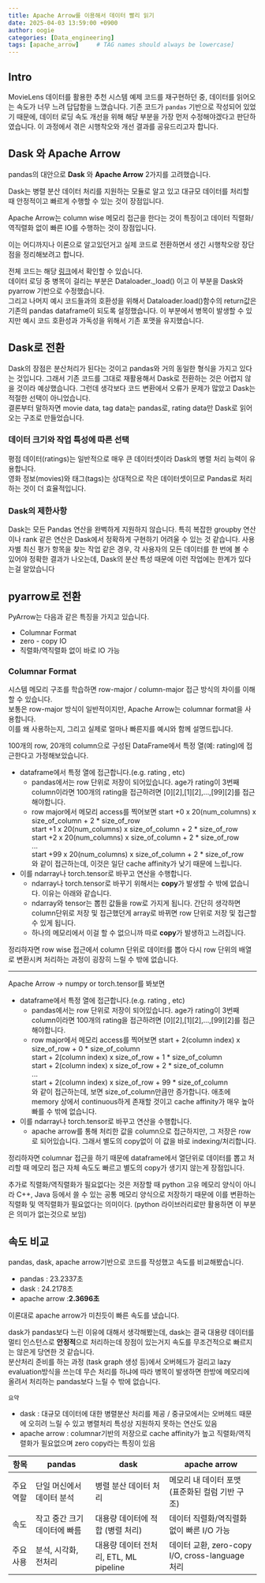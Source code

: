 ```yaml
---
title: Apache Arrow를 이용해서 데이터 빨리 읽기
date: 2025-04-03 13:59:00 +0900
author: oogie
categories: [Data_engineering]
tags: [apache_arrow]     # TAG names should always be lowercase]
---
```


## Intro
MovieLens 데이터를 활용한 추천 시스템 예제 코드를 재구현하던 중, 데이터를 읽어오는 속도가 너무 느려 답답함을 느꼈습니다.
기존 코드가 `pandas` 기반으로 작성되어 있었기 때문에, 데이터 로딩 속도 개선을 위해 해당 부분을 가장 먼저 수정해야겠다고 판단하였습니다.
이 과정에서 겪은 시행착오와 개선 결과를 공유드리고자 합니다.


## Dask 와 Apache Arrow
pandas의 대안으로 **Dask** 와 **Apache Arrow** 2가지를 고려했습니다.
  
Dask는 병렬 분산 데이터 처리를 지원하는 모듈로 알고 있고 대규모 데이터를 처리할 때 안정적이고 빠르게 수행할 수 있는 것이 장점입니다.
  
Apache Arrow는 column wise 메모리 접근을 한다는 것이 특징이고 데이터 직렬화/역직렬화 없이 빠른 IO를 수행하는 것이 장점입니다.

이는 어디까지나 이론으로 알고있던거고 실제 코드로 전환하면서 생긴 시행착오랑 장단점을 정리해보려고 합니다.   

전체 코드는 해당 [링크](https://github.com/SangwookBaek/RecommenderSytems_Introduction/blob/main/utils/data_loader.py)에서 확인할 수 있습니다.  
데이터 로딩 중 병목이 걸리는 부분은 Dataloader._load() 이고 이 부분을 Dask와 pyarrow 기반으로 수정했습니다.   
그리고 나머지 예시 코드들과의 호환성을 위해서 Dataloader.load()함수의 return값은 기존의 pandas dataframe이 되도록 설정했습니다. 이 부분에서 병목이 발생할 수 있지만 예시 코드 호환성과 가독성을 위해서 기존 포맷을 유지했습니다.


## Dask로 전환
Dask의 장점은 분산처리가 된다는 것이고 pandas와 거의 동일한 형식을 가지고 있다는 것입니다. 그래서 기존 코드를 그대로 재활용해서 Dask로 전환하는 것은 어렵지 않을 것이라 예상했습니다. 그런데 생각보다 코드 변환에서 오류가 문제가 많았고 Dask는 적절한 선택이 아니었습니다.    
결론부터 말하자면 movie data, tag data는 pandas로, rating data만 Dask로 읽어오는 구조로 만들었습니다.

### 데이터 크기와 작업 특성에 따른 선택

평점 데이터(ratings)는 일반적으로 매우 큰 데이터셋이라 Dask의 병렬 처리 능력이 유용합니다.  
영화 정보(movies)와 태그(tags)는 상대적으로 작은 데이터셋이므로 Pandas로 처리하는 것이 더 효율적입니다.


### Dask의 제한사항

Dask는 모든 Pandas 연산을 완벽하게 지원하지 않습니다. 특히 복잡한 groupby 연산이나 rank 같은 연산은 Dask에서 정확하게 구현하기 어려울 수 있는 것 같습니다.
사용자별 최신 평가 항목을 찾는 작업 같은 경우, 각 사용자의 모든 데이터를 한 번에 볼 수 있어야 정확한 결과가 나오는데, Dask의 분산 특성 때문에 이런 작업에는 한계가 있다는걸 알았습니다



## pyarrow로 전환
PyArrow는 다음과 같은 특징을 가지고 있습니다.
- Columnar Format
- zero - copy IO
- 직렬화/역직렬화 없이 바로 IO 가능 


### Columnar Format
시스템 메모리 구조를 학습하면 row-major / column-major 접근 방식의 차이를 이해할 수 있습니다.  
보통은 row-major 방식이 일반적이지만, Apache Arrow는 columnar format을 사용합니다.  
이를 왜 사용하는지, 그리고 실제로 얼마나 빠른지를 예시와 함께 설명드립니다.


100개의 row, 20개의 column으로 구성된 DataFrame에서 특정 열(예: rating)에 접근한다고 가정해보았습니다.


- dataframe에서 특정 열에 접근합니다.(e.g.  rating , etc)   
    -  pandas에서는 row 단위로 저장이 되어있습니다. age가 rating이 3번째 column이라면 100개의 rating을 접근하려면 [0][2],[1][2],...,[99][2]를 접근해야합니다.
    - row major에서 메모리 access를 찍어보면 
    start +0 x 20(num_columns) x size_of_column + 2 * size_of_row  
    start +1 x 20(num_columns) x size_of_column + 2 * size_of_row  
    start +2 x 20(num_columns) x size_of_column + 2 * size_of_row  
    ...   
    start +99 x 20(num_columns) x size_of_column + 2 * size_of_row    
    와 같이 접근하는데, 이것은 일단 cache affinity가 낮기 때문에 느립니다.
- 이를 ndarray나 torch.tensor로 바꾸고 연산을 수행합니다.
    - ndarray나 torch.tensor로 바꾸기 위해서는 **copy**가 발생할 수 밖에 없습니다. 이유는 아래와 같습니다.
    - ndarray와 tensor는 뽑힌 값들을 row로 가지게 됩니다. 간단히 생각하면 column단위로 저장 및 접근했던게 array로 바뀌면 row 단위로 저장 및 접근할 수 있게 됩니다.
    - 하나의 메모리에서 이걸 할 수 없으니까 따로 **copy**가 발생하고 느려집니다.

정리하자면 row wise 접근에서 column 단위로 데이터를 뽑아 다시 row 단위의 배열로 변환시켜 처리하는 과정이 굉장히 느릴 수 밖에 없습니다.

--- 
Apache Arrow -> numpy or torch.tensor를 봐보면 
- dataframe에서 특정 열에 접근합니다.(e.g.  rating , etc)   
    -  pandas에서는 row 단위로 저장이 되어있습니다. age가 rating이 3번째 column이라면 100개의 rating을 접근하려면 [0][2],[1][2],...,[99][2]를 접근해야합니다.
    - row major에서 메모리 access를 찍어보면 
    start + 2(column index) x size_of_row + 0 * size_of_column  
    start + 2(column index) x size_of_row + 1 * size_of_column  
    start + 2(column index) x size_of_row + 2 * size_of_column  
    ...   
    start + 2(column index) x size_of_row + 99 * size_of_column   
    와 같이 접근하는데, 보면 size_of_column만큼만 증가합니다. 애초에 memory 상에서 continuous하게 존재할 것이고 cache affinity가 매우 높아 빠를 수 밖에 없습니다.
- 이를 ndarray나 torch.tensor로 바꾸고 연산을 수행합니다.
    - apache arrow를 통해 처리한 값을 column으로 접근하지만, 그 저장은 row로 되어있습니다. 그래서 별도의 copy없이 이 값을 바로 indexing/처리합니다.

정리하자면 columnar 접근을 하기 때문에 dataframe에서 열단위로 데이터를 뽑고 처리할 때 메모리 접근 자체 속도도 빠르고 별도의 copy가 생기지 않는게 장점입니다.



추가로 직렬화/역직렬화가 필요없다는 것은 저장할 때 python 고유 메모리 양식이 아니라 C++, Java 등에서 쓸 수 있는 공통 메모리 양식으로 저장하기 때문에 이를 변환하는 직렬화 및 역직렬화가 필요없다는 의미이다.
(python 라이브러리로만 활용하면 이 부분은 의미가 없는것으로 보임)

## 속도 비교
pandas, dask, apache arrow기반으로 코드를 작성했고 속도를 비교해봤습니다.

+ pandas : 23.2337초
+ dask : 24.2178초
+ apache arrow :**2.3696초**

이론대로 apache arrow가 미친듯이 빠른 속도를 냈습니다.

dask가 pandas보다 느린 이유에 대해서 생각해봤는데, dask는 결국 대용량 데이터를 멀티 인스턴스로 **안정적**으로 처리하는데 장점이 있는거지 속도를 무조건적으로 빠르지는 않은게 당연한 것 같습니다.  
분산처리 준비를 하는 과정 (task graph 생성 등)에서 오버헤드가 걸리고 lazy evaluation방식을 쓰는데 무슨 처리를 하냐에 따라 병목이 발생하면 한방에 메모리에 올려서 처리하는 pandas보다 느릴 수 밖에 없습니다.

`요약`  
- dask : 대규모 데이터에 대한 병렬분산 처리를 제공 / 중규모에서는 오버헤드 때문에 오히려 느릴 수 있고 병렬처리 특성상 지원하지 못하는 연산도 있음
- apache arrow : columnar기반의 저장으로 cache affinity가 높고 직렬화/역직렬화가 필요없으며 zero copy라는 특징이 있음

|항목|pandas|dask|apache arrow|
|------|---|---|---|
|주요 역할|단일 머신에서 데이터 분석|병렬 분산 데이터 처리|메모리 내 데이터 포맷 (표준화된 컬럼 기반 구조)|
|속도|작고 중간 크기 데이터에 빠름|대용량 데이터에 적합 (병렬 처리)|데이터 직렬화/역직렬화 없이 빠른 I/O 가능|
|주요 사용|분석, 시각화, 전처리|대용량 데이터 전처리, ETL, ML pipeline|데이터 교환, zero-copy I/O, cross-language 처리|